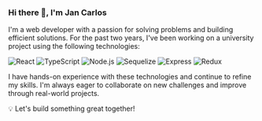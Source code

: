 ### Hi there 👋, I'm Jan Carlos

I'm a web developer with a passion for solving problems and building efficient solutions. For the past two years, I've been working on a university project using the following technologies:

![React](https://img.shields.io/badge/-React-61DAFB?logo=react&logoColor=white&style=flat) 
![TypeScript](https://img.shields.io/badge/-TypeScript-007ACC?logo=typescript&logoColor=white&style=flat) 
![Node.js](https://img.shields.io/badge/-Node.js-339933?logo=node.js&logoColor=white&style=flat) 
![Sequelize](https://img.shields.io/badge/-Sequelize-52B0E7?logo=sequelize&logoColor=white&style=flat) 
![Express](https://img.shields.io/badge/-Express-000000?logo=express&logoColor=white&style=flat) 
![Redux](https://img.shields.io/badge/-Redux-764ABC?logo=redux&logoColor=white&style=flat)

I have hands-on experience with these technologies and continue to refine my skills. I'm always eager to collaborate on new challenges and improve through real-world projects.

💡 Let's build something great together!
